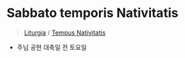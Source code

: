 # Sabbato temporis Nativitatis
> [Liturgia](../../README.md) / [Tempus Nativitatis](../LN.md)  
* 주님 공현 대축일 전 토요일  


## 

